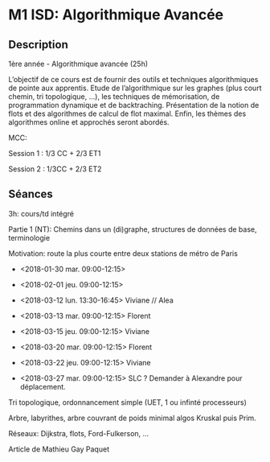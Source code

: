 # M1 ISD: Algorithmique Avancée

## Description

  1ère année - Algorithmique avancée (25h)

   L’objectif de ce cours est de fournir des outils et techniques
   algorithmiques de pointe aux apprentis. Etude de l’algorithmique sur
   les graphes (plus court chemin, tri topologique, …), les techniques de
   mémorisation, de programmation dynamique et de backtraching.
   Présentation de la notion de flots et des algorithmes de calcul de flot
   maximal. Enfin, les thèmes des algorithmes online et approchés seront
   abordés.

MCC:

Session 1 : 1/3 CC + 2/3 ET1

Session 2 : 1/3CC + 2/3 ET2

## Séances

3h: cours/td intégré

Partie 1 (NT): Chemins dans un (di)graphe, structures de données de base, terminologie

Motivation: route la plus courte entre deux stations de métro de Paris

  - <2018-01-30 mar. 09:00-12:15>
  - <2018-02-01 jeu. 09:00-12:15>

  - <2018-03-12 lun. 13:30-16:45>   Viviane // Alea
  - <2018-03-13 mar. 09:00-12:15>   Florent
  - <2018-03-15 jeu. 09:00-12:15>   Viviane

  - <2018-03-20 mar. 09:00-12:15>   Florent
  - <2018-03-22 jeu. 09:00-12:15>   Viviane

  - <2018-03-27 mar. 09:00-12:15>   SLC ? Demander à Alexandre pour déplacement.


Tri topologique, ordonnancement simple (UET, 1 ou infinté processeurs)

Arbre, labyrithes, arbre couvrant de poids minimal algos Kruskal puis Prim.

Réseaux: Dijkstra, flots, Ford-Fulkerson, ...


Article de Mathieu Gay Paquet
